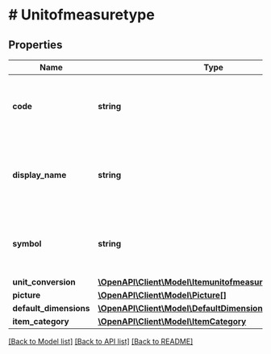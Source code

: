 # # Unitofmeasuretype

## Properties

Name | Type | Description | Notes
------------ | ------------- | ------------- | -------------
**code** | **string** | (v1.0) The code property for the Dynamics 365 Business Central unitofmeasuretype entity | [optional]
**display_name** | **string** | (v1.0) The displayName property for the Dynamics 365 Business Central unitofmeasuretype entity | [optional]
**symbol** | **string** | (v1.0) The symbol property for the Dynamics 365 Business Central unitofmeasuretype entity | [optional]
**unit_conversion** | [**\OpenAPI\Client\Model\Itemunitofmeasureconversiontype**](Itemunitofmeasureconversiontype.md) |  | [optional]
**picture** | [**\OpenAPI\Client\Model\Picture[]**](Picture.md) |  | [optional]
**default_dimensions** | [**\OpenAPI\Client\Model\DefaultDimensions[]**](DefaultDimensions.md) |  | [optional]
**item_category** | [**\OpenAPI\Client\Model\ItemCategory**](ItemCategory.md) |  | [optional]

[[Back to Model list]](../../README.md#models) [[Back to API list]](../../README.md#endpoints) [[Back to README]](../../README.md)
